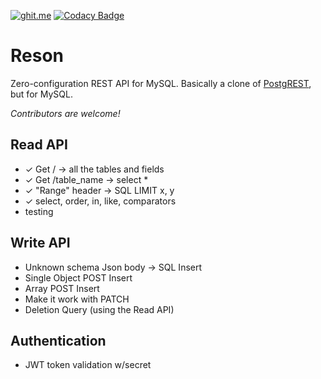 [![ghit.me](https://ghit.me/badge.svg?repo=sscarduzio/reson)](https://ghit.me/repo/sscarduzio/reson)
[![Codacy Badge](https://api.codacy.com/project/badge/grade/d0d150cb90df40db99b2863660c2399b)](https://www.codacy.com/app/scarduzio/reson)
# Reson 

Zero-configuration REST API for MySQL.
Basically a clone of [PostgREST](https://github.com/begriffs/postgrest), but for MySQL.

*Contributors are welcome!* 

## Read API

* ✓ Get / -> all the tables and fields
* ✓ Get /table_name -> select *
* ✓ "Range" header -> SQL LIMIT x, y
* ✓ select, order, in, like, comparators
*  testing

## Write API

* Unknown schema Json body -> SQL Insert
* Single Object POST Insert 
* Array POST Insert
* Make it work with PATCH
* Deletion Query (using the Read API)

## Authentication

* JWT token validation w/secret
